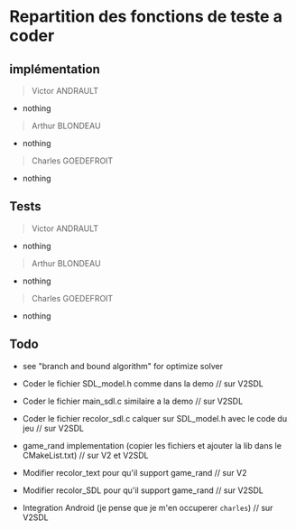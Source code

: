 # Repartition des fonctions de teste a coder

## implémentation

> Victor ANDRAULT

- nothing

> Arthur BLONDEAU

- nothing

> Charles GOEDEFROIT

- nothing

## Tests

> Victor ANDRAULT

- nothing

> Arthur BLONDEAU

- nothing

> Charles GOEDEFROIT

- nothing

## Todo

- see "branch and bound algorithm" for optimize solver

- Coder le fichier SDL_model.h comme dans la demo // sur V2SDL
- Coder le fichier main_sdl.c similaire a la demo // sur V2SDL
- Coder le fichier recolor_sdl.c calquer sur SDL_model.h avec le code du jeu // sur V2SDL
- game_rand implementation (copier les fichiers et ajouter la lib dans le CMakeList.txt) // sur V2 et V2SDL
- Modifier recolor_text pour qu'il support game_rand // sur V2
- Modifier recolor_SDL pour qu'il support game_rand // sur V2SDL
- Integration Android (je pense que je m'en occuperer `charles`) // sur V2SDL
